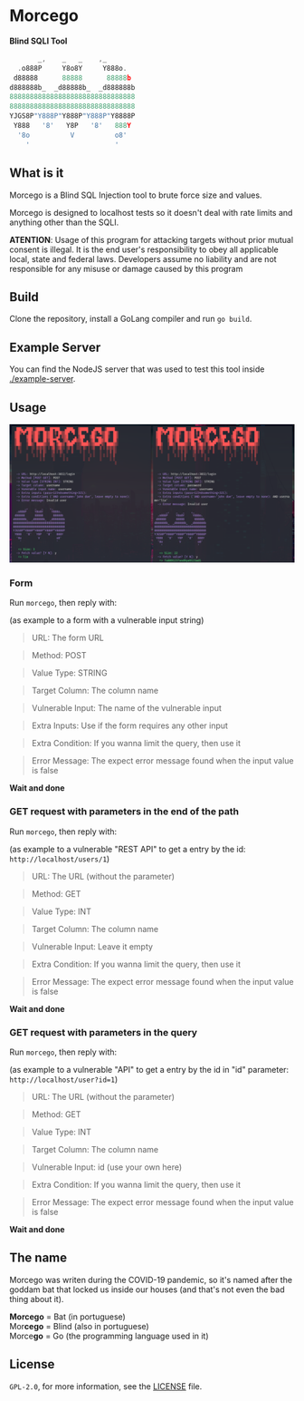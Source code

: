 # Morcego

**Blind SQLI Tool**

```go
       _,    _   _    ,_
  .o888P     Y8o8Y     Y888o.
 d88888      88888      88888b
d888888b_  _d88888b_  _d888888b
8888888888888888888888888888888
8888888888888888888888888888888
YJGS8P"Y888P"Y888P"Y888P"Y8888P
 Y888   '8'   Y8P   '8'   888Y
  '8o          V          o8'
    '                     '
```

## What is it
Morcego is a Blind SQL Injection tool to brute force size and values.

Morcego is designed to localhost tests so it doesn't deal with rate limits and anything other than the SQLI.

**ATENTION**: Usage of this program for attacking targets without prior mutual consent is illegal.
It is the end user's responsibility to obey all applicable local, state and federal laws.
Developers assume no liability and are not responsible for any misuse or damage caused by this program

## Build
Clone the repository, install a GoLang compiler and run `go build`.

## Example Server
You can find the NodeJS server that was used to test this tool inside 
[./example-server](./example-server).

## Usage
![Screenshot](./screenshot.png)
### Form
Run `morcego`, then reply with:

(as example to a form with a vulnerable input string)

> URL: The form URL

> Method: POST

> Value Type: STRING

> Target Column: The column name

> Vulnerable Input: The name of the vulnerable input

> Extra Inputs: Use if the form requires any other input

> Extra Condition: If you wanna limit the query, then use it

> Error Message: The expect error message found when the input value is false

**Wait and done**

### GET request with parameters in the end of the path
Run `morcego`, then reply with:

(as example to a vulnerable "REST API" to get a entry by the id: `http://localhost/users/1`)

> URL: The URL (without the parameter)

> Method: GET

> Value Type: INT

> Target Column: The column name

> Vulnerable Input: Leave it empty

> Extra Condition: If you wanna limit the query, then use it

> Error Message: The expect error message found when the input value is false

**Wait and done**

### GET request with parameters in the query
Run `morcego`, then reply with:

(as example to a vulnerable "API" to get a entry by the id in "id" parameter: `http://localhost/user?id=1`)

> URL: The URL (without the parameter)

> Method: GET

> Value Type: INT

> Target Column: The column name

> Vulnerable Input: id (use your own here)

> Extra Condition: If you wanna limit the query, then use it

> Error Message: The expect error message found when the input value is false

**Wait and done**

## The name
Morcego was writen during the COVID-19 pandemic, so it's named after the goddam bat that locked us inside our houses (and that's not even the bad thing about it).

**Morcego** = Bat (in portuguese)  
Mor**cego** = Blind (also in portuguese)  
Morce**go** = Go (the programming language used in it)

## License
`GPL-2.0`, for more information, see the [LICENSE](./LICENSE) file.
